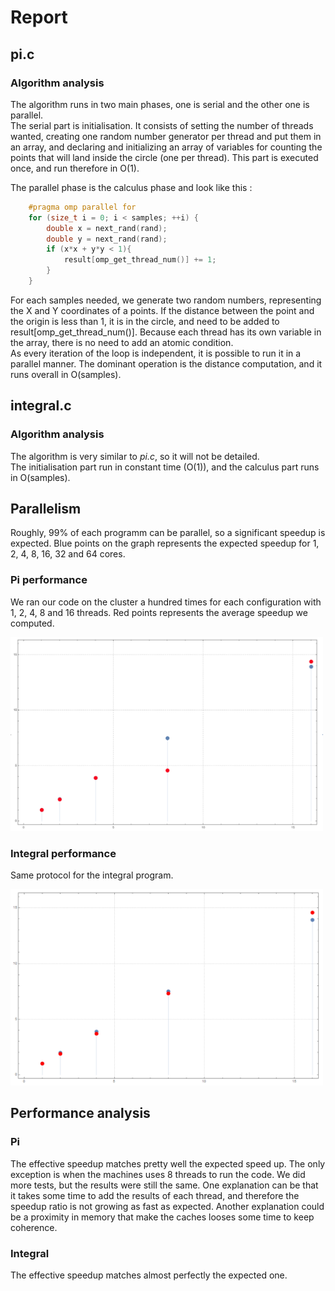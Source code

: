# Report

## pi.c
### Algorithm analysis
The algorithm runs in two main phases, one is serial and the other one is parallel.  
The serial part is initialisation. It consists of setting the number of threads wanted, creating one random number generator per thread and put them in an array, and declaring and initializing an array of variables for counting the points that will land inside the circle (one per thread). This part is executed once, and run therefore in O(1).

The parallel phase is the calculus phase and look like this :  

```C
    #pragma omp parallel for
    for (size_t i = 0; i < samples; ++i) {
        double x = next_rand(rand);
        double y = next_rand(rand);
        if (x*x + y*y < 1){
            result[omp_get_thread_num()] += 1;
        }
    }
```
For each samples needed, we generate two random numbers, representing the X and Y coordinates of a points. If the distance between the point and the origin is less than 1, it is in the circle, and need to be added to result[omp_get_thread_num()]. Because each thread has its own variable in the array, there is no need to add an atomic condition.  
As every iteration of the loop is independent, it is possible to run it in a parallel manner. The dominant operation is the distance computation, and it runs overall in O(samples).  

## integral.c
### Algorithm analysis

The algorithm is very similar to _pi.c_, so it will not be detailed.  
The initialisation part run in constant time (O(1)), and the calculus part runs in O(samples).  


## Parallelism 
Roughly, 99% of each programm can be parallel, so a significant speedup is expected. Blue points on the graph represents the expected speedup for 1, 2, 4, 8, 16, 32 and 64 cores.  

### Pi performance
We ran our code on the cluster a hundred times for each configuration with 1, 2, 4, 8 and 16 threads. Red points represents the average speedup we computed.

<img src = "Effective-speedup_pi.png" width="500">

### Integral performance
Same protocol for the integral program.

<img src = "Effective-speedup_integral.png" width="500">

## Performance analysis
### Pi
The effective speedup matches pretty well the expected speed up. The only exception is when the machines uses 8 threads to run the code. We did more tests, but the results were still the same. One explanation can be that it takes some time to add the results of each thread, and therefore the speedup ratio is not growing as fast as expected. Another explanation could be a proximity in memory that make the caches looses some time to keep coherence.

### Integral
The effective speedup matches almost perfectly the expected one.

